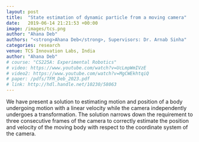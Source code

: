 ```yaml
---
layout: post
title:  "State estimation of dynamic particle from a moving camera"
date:   2019-06-14 21:21:53 +00:00
image: /images/tcs.png
author: "Ahana Deb"
authors: "<strong>Ahana Deb</strong>, Supervisors: Dr. Arnab Sinha"
categories: research
venue: TCS Innovation Labs, India
author: "Ahana Deb"
# course: "CS225A: Experimental Robotics"
# video: https://www.youtube.com/watch?v=UcLmpWmIVzE
# video2: https://www.youtube.com/watch?v=MgCWEkhtqiQ
# paper: /pdfs/TFM_Deb_2023.pdf
# link: http://hdl.handle.net/10230/58063
---
```

We have present a solution to estimating motion and position of a body undergoing motion with a linear velocity while the camera independently undergoes a transformation. The solution narrows down the requirement to three consecutive frames of the camera to correctly estimate the position and velocity of the moving body with respect to the coordinate system of the camera.

<!-- [CS225A Paper](/pdfs/cs225a.pdf){:target="_blank"}

[Short demo video on YouTube](https://www.youtube.com/watch?v=UcLmpWmIVzE)

[Longer demo video on YouTube](https://www.youtube.com/watch?v=MgCWEkhtqiQ)

<center>
<iframe src="http://www.youtube.com/embed/MgCWEkhtqiQ" frameborder="0" height="315" width="560"></iframe>
</center> -->